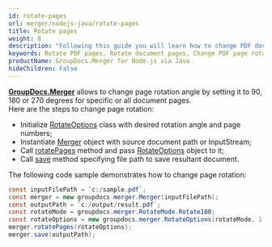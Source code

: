 ```yaml
---
id: rotate-pages
url: merger/nodejs-java/rotate-pages
title: Rotate pages
weight: 8
description: "Following this guide you will learn how to change PDF document page rotation angle using GroupDocs.Merger for Node.js via Java API."
keywords: Rotate PDF pages, Rotate document pages, Change PDF page rotation angle
productName: GroupDocs.Merger for Node.js via Java
hideChildren: False
---
```

[**GroupDocs.Merger**](https://products.groupdocs.com/merger/nodejs-java) allows to change page rotation angle by setting it to 90, 180 or 270 degrees for specific or all document pages.  
Here are the steps to change page rotation:

*   Initialize [RotateOptions](https://reference.groupdocs.com/java/merger/com.groupdocs.merger.domain.options/RotateOptions) class with desired rotation angle and page numbers;
*   Instantiate [Merger](https://reference.groupdocs.com/java/merger/com.groupdocs.merger/Merger) object with source document path or InputStream;
*   Call [rotatePages](https://reference.groupdocs.com/java/merger/com.groupdocs.merger/Merger#rotatePages(com.groupdocs.merger.domain.options.interfaces.IRotateOptions)) method and pass [RotateOptions](https://reference.groupdocs.com/java/merger/com.groupdocs.merger.domain.options/RotateOptions) object to it;
*   Call [save](https://reference.groupdocs.com/java/merger/com.groupdocs.merger/Merger#save(java.lang.String)) method specifying file path to save resultant document.

The following code sample demonstrates how to change page rotation:

```java
const inputFilePath = `c:/sample.pdf`;
const merger = new groupdocs.merger.Merger(inputFilePath);
const outputPath = `c:/output/result.pdf`;
const rotateMode = groupdocs.merger.RotateMode.Rotate180;
const rotateOptions = new groupdocs.merger.RotateOptions(rotateMode, 1, 2);
merger.rotatePages(rotateOptions);
merger.save(outputPath);
```
